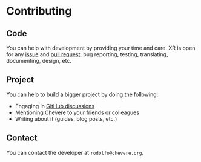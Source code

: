 # Contributing

## Code

You can help with development by providing your time and care. XR is open for any [issue](https://github.com/chevere/xr/issues) and [pull request](https://github.com/chevere/xr/pulls), bug reporting, testing, translating, documenting, design, etc.

## Project

You can help to build a bigger project by doing the following:

* Engaging in [GitHub discussions](https://github.com/chevere/xr/discussions)
* Mentioning Chevere to your friends or colleagues
* Writing about it (guides, blog posts, etc.)

## Contact

You can contact the developer at `rodolfo@chevere.org`.
